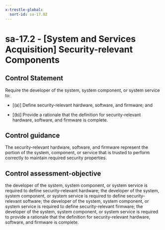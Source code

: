 ```yaml
---
x-trestle-global:
  sort-id: sa-17.02
---
```


# sa-17.2 - \[System and Services Acquisition\] Security-relevant Components

## Control Statement

Require the developer of the system, system component, or system service to:

- \[(a)\] Define security-relevant hardware, software, and firmware; and

- \[(b)\] Provide a rationale that the definition for security-relevant hardware, software, and firmware is complete.

## Control guidance

The security-relevant hardware, software, and firmware represent the portion of the system, component, or service that is trusted to perform correctly to maintain required security properties.

## Control assessment-objective

the developer of the system, system component, or system service is required to define security-relevant hardware;
the developer of the system, system component, or system service is required to define security-relevant software;
the developer of the system, system component, or system service is required to define security-relevant firmware;
the developer of the system, system component, or system service is required to provide a rationale that the definition for security-relevant hardware, software, and firmware is complete.
